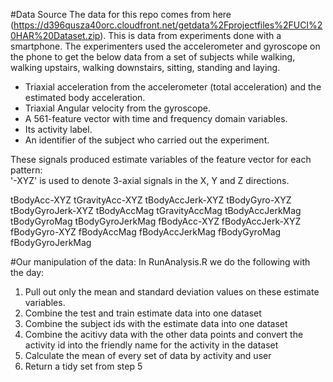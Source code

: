 
#Data Source
The data for this repo comes from here (https://d396qusza40orc.cloudfront.net/getdata%2Fprojectfiles%2FUCI%20HAR%20Dataset.zip). This is data from experiments done with a smartphone. The experimenters used the accelerometer and gyroscope on the phone to get the below data from a set of subjects while walking, walking upstairs, walking downstairs, sitting, standing and laying.

- Triaxial acceleration from the accelerometer (total acceleration) and the estimated body acceleration.
- Triaxial Angular velocity from the gyroscope. 
- A 561-feature vector with time and frequency domain variables. 
- Its activity label. 
- An identifier of the subject who carried out the experiment.

These signals produced estimate variables of the feature vector for each pattern:  
'-XYZ' is used to denote 3-axial signals in the X, Y and Z directions.

tBodyAcc-XYZ
tGravityAcc-XYZ
tBodyAccJerk-XYZ
tBodyGyro-XYZ
tBodyGyroJerk-XYZ
tBodyAccMag
tGravityAccMag
tBodyAccJerkMag
tBodyGyroMag
tBodyGyroJerkMag
fBodyAcc-XYZ
fBodyAccJerk-XYZ
fBodyGyro-XYZ
fBodyAccMag
fBodyAccJerkMag
fBodyGyroMag
fBodyGyroJerkMag

#Our manipulation of the data:
In RunAnalysis.R we do the following with the day:

1) Pull out only the mean and standard deviation values on these estimate variables.
2) Combine the test and train estimate data into one dataset
3) Combine the subject ids with the estimate data into one dataset
4) Combine the acitivy data with the other data points and convert the activity id into the friendly name for the activity in the dataset
5) Calculate the mean of every set of data by activity and user
6) Return a tidy set from step 5
